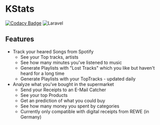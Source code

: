 # KStats
[![Codacy Badge](https://api.codacy.com/project/badge/Grade/e2ba9f2772e24d8d9fae5f9e8955d70c)](https://app.codacy.com/manual/MrKrisKrisu/KStats?utm_source=github.com&utm_medium=referral&utm_content=MrKrisKrisu/KStats&utm_campaign=Badge_Grade_Dashboard) ![Laravel](https://github.com/MrKrisKrisu/KStats/workflows/Laravel/badge.svg)

## Features
* Track your heared Songs from Spotify
  * See your Top tracks, artists
  * See how many minutes you've listened to music
  * Generate Playlists with "Lost Tracks" which you like but haven't heard for a long time
  * Generate Playlists with your TopTracks - updated daily
* Analyze what you've bought in the supermarket
  * Send your Receipts to an E-Mail Catcher
  * See your top Products
  * Get an prediction of what you could buy
  * See how many money you spent by categories
  * Currently only compatible with digital receipts from REWE (in Germany)
